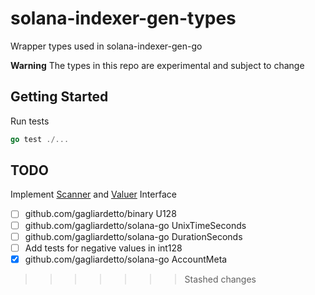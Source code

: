 # solana-indexer-gen-types

Wrapper types used in solana-indexer-gen-go

**Warning** The types in this repo are experimental and subject to change

## Getting Started

Run tests

```go
go test ./...
```

## TODO

Implement [Scanner](<(https://pkg.go.dev/database/sql/?tab=doc#Scanner)>) and [Valuer](https://pkg.go.dev/database/sql/driver#Valuer) Interface

- [ ] github.com/gagliardetto/binary U128
- [ ] github.com/gagliardetto/solana-go UnixTimeSeconds
- [ ] github.com/gagliardetto/solana-go DurationSeconds
- [ ] Add tests for negative values in int128
- [x] github.com/gagliardetto/solana-go AccountMeta
>>>>>>> Stashed changes

